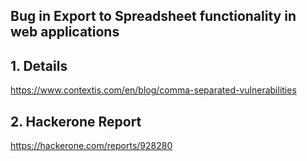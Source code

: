 ## Bug in Export to Spreadsheet functionality in web applications

## 1. Details
https://www.contextis.com/en/blog/comma-separated-vulnerabilities

## 2. Hackerone Report
https://hackerone.com/reports/928280
